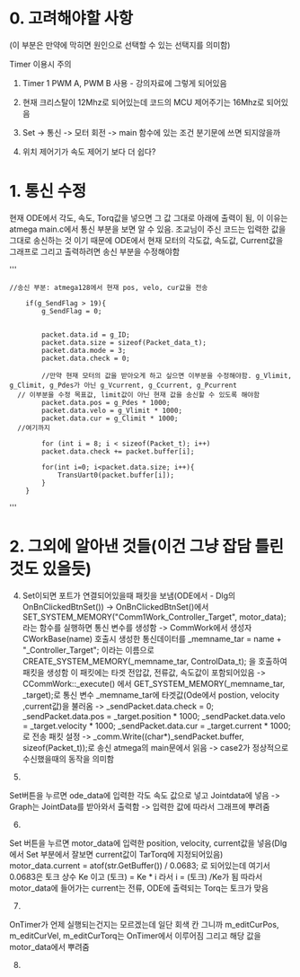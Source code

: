 # 0. 고려해야할 사항
(이 부분은 만약에 막히면 원인으로 선택할 수 있는 선택지를 의미함)

Timer 이용시 주의
1. Timer 1 PWM A, PWM B 사용 - 강의자료에 그렇게 되어있음

1. 현재 크리스탈이 12Mhz로 되어있는데 코드의 MCU 제어주기는 16Mhz로 되어있음
2. Set -> 통신 -> 모터 회전 -> main 함수에 있는 조건 분기문에 쓰면 되지않을까
3. 위치 제어기가 속도 제어기 보다 더 쉽다?


# 1. 통신 수정
현재 ODE에서 각도, 속도, Torq값을 넣으면 그 값 그대로 아래에 출력이 됨, 이 이유는 atmega main.c에서 통신 부분을 보면 알 수 있음. 조교님이 주신 코드는 입력한 값을 그대로 송신하는 것
이기 때문에 ODE에서 현재 모터의 각도값, 속도값, Current값을 그래프로 그리고 출력하려면 송신 부분을 수정해야함

''' 

    //송신 부분: atmega128에서 현재 pos, velo, cur값을 전송

		if(g_SendFlag > 19){
			g_SendFlag = 0;			

				
			packet.data.id = g_ID;
			packet.data.size = sizeof(Packet_data_t);
			packet.data.mode = 3;
			packet.data.check = 0;
			
			//만약 현재 모터의 값을 받아오게 하고 싶으면 이부분을 수정해야함. g_Vlimit, g_Climit, g_Pdes가 아닌 g_Vcurrent, g_Ccurrent, g_Pcurrent
      // 이부분을 수정 목표값, limit값이 아닌 현재 값을 송신할 수 있도록 해야함
			packet.data.pos = g_Pdes * 1000; 
			packet.data.velo = g_Vlimit * 1000;
			packet.data.cur = g_Climit * 1000; 
      //여기까지
			
			for (int i = 8; i < sizeof(Packet_t); i++)
			packet.data.check += packet.buffer[i];
			
			for(int i=0; i<packet.data.size; i++){
				TransUart0(packet.buffer[i]);
			}
		}


'''


# 2. 그외에 알아낸 것들(이건 그냥 잡담 틀린 것도 있을듯)
4. Set이되면 포트가 연결되어있을때 패킷을 보냄(ODE에서 - Dlg의 OnBnClickedBtnSet()) ->
OnBnClickedBtnSet()에서 SET_SYSTEM_MEMORY("Comm1Work_Controller_Target", motor_data); 라는 함수를 실행하면 통신 변수를 생성함
-> CommWork에서 생성자 CWorkBase(name) 호출시 생성한 통신데이터를 _memname_tar = name + "_Controller_Target"; 이라는 이름으로 CREATE_SYSTEM_MEMORY(_memname_tar, ControlData_t);
을 호출하여 패킷을 생성함 이 패킷에는 타겟 전압값, 전류값, 속도값이 포함되어있음
->  CCommWork::_execute() 에서 GET_SYSTEM_MEMORY(_memname_tar, _target);로 통신 변수 _memname_tar에 타겟값(Ode에서 postion, velocity ,current값)을 불러옴
-> _sendPacket.data.check = 0;
		_sendPacket.data.pos = _target.position * 1000;
		_sendPacket.data.velo = _target.velocity * 1000;
		_sendPacket.data.cur = _target.current * 1000; 로 전송 패킷 설정
->  _comm.Write((char*)_sendPacket.buffer, sizeof(Packet_t));로 송신
 atmega의 main문에서 읽음
->  case2가 정상적으로 수신했을때의 동작을 의미함

5. 
Set버튼을 누르면 ode_data에 입력한 각도 속도 값으로 넣고 Jointdata에 넣음 -> Graph는 JointData를 받아와서 출력함 -> 입력한 값에 따라서 그래프에 뿌려줌

6. 
Set 버튼을 누르면 motor_data에 입력한 position, velocity, current값을 넣음(Dlg에서 Set 부분에서 잘보면 current값이 TarTorq에 지정되어있음)
motor_data.current = atof(str.GetBuffer()) / 0.0683; 로 되어있는데 여기서 0.0683은 토크 상수 Ke 이고 (토크) = Ke * i 라서 i = (토크) /Ke가 됨
따라서 motor_data에 들어가는 current는 전류, ODE에 출력되는 Torq는 토크가 맞음

 
7.
OnTimer가 언제 실행되는건지는 모르겠는데 일단 회색 칸 그니까 m_editCurPos, m_editCurVel, m_editCurTorq는 OnTimer에서 이루어짐
그리고 해당 값을 motor_data에서 뿌려줌

8. 
